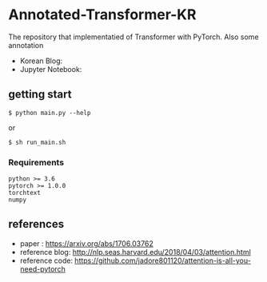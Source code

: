 # Annotated-Transformer-KR

The repository that implementatied of Transformer with PyTorch. Also some annotation 

* Korean Blog: 
* Jupyter Notebook:

## getting start

```
$ python main.py --help
```

or 

```
$ sh run_main.sh
```

### Requirements

```
python >= 3.6
pytorch >= 1.0.0
torchtext
numpy
```

## references

* paper : https://arxiv.org/abs/1706.03762
* reference blog: http://nlp.seas.harvard.edu/2018/04/03/attention.html
* reference code: https://github.com/jadore801120/attention-is-all-you-need-pytorch